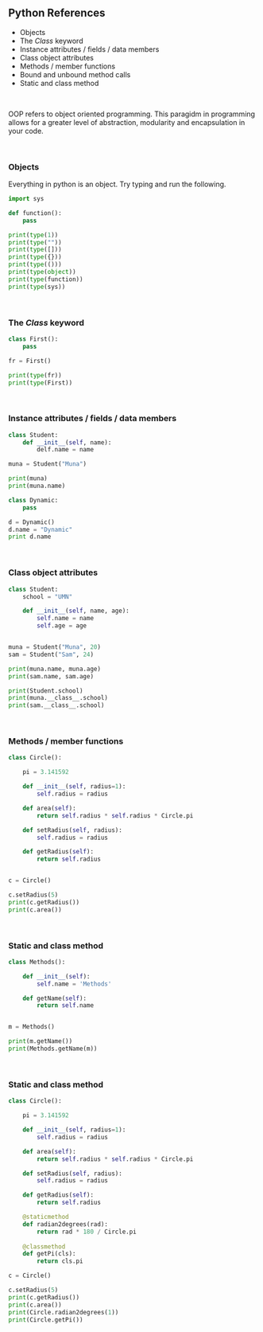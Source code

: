 ## Python References

* Objects
* The *Class* keyword
* Instance attributes / fields / data members
* Class object attributes
* Methods / member functions
* Bound and unbound method calls
* Static and class method

&nbsp;
&nbsp;
&nbsp;

OOP refers to object oriented programming. This paragidm in programming allows for a greater level of abstraction, modularity and encapsulation in your code.

&nbsp;

### Objects

Everything in python is an object. Try typing and run the following.

```python
import sys

def function():
    pass

print(type(1))
print(type(""))
print(type([]))
print(type({}))
print(type(()))
print(type(object))
print(type(function))
print(type(sys))
```

&nbsp;


### The *Class* keyword
```python
class First():
    pass

fr = First()

print(type(fr))
print(type(First))
```

&nbsp;

### Instance attributes / fields / data members

```python
class Student:
    def __init__(self, name):
        delf.name = name

muna = Student("Muna")

print(muna)
print(muna.name)
```
```python
class Dynamic:
    pass

d = Dynamic()
d.name = "Dynamic"
print d.name
```

&nbsp;

### Class object attributes

```python
class Student:
    school = "UMN"

    def __init__(self, name, age):
        self.name = name
        self.age = age


muna = Student("Muna", 20)
sam = Student("Sam", 24)

print(muna.name, muna.age)
print(sam.name, sam.age)

print(Student.school)
print(muna.__class__.school)
print(sam.__class__.school)

```

&nbsp;

### Methods / member functions

```python
class Circle():

    pi = 3.141592

    def __init__(self, radius=1):
        self.radius = radius

    def area(self):
        return self.radius * self.radius * Circle.pi

    def setRadius(self, radius):
        self.radius = radius

    def getRadius(self):
        return self.radius


c = Circle()

c.setRadius(5)
print(c.getRadius())
print(c.area())
```

&nbsp;

### Static and class method

```python
class Methods():

    def __init__(self):
        self.name = 'Methods'

    def getName(self):
        return self.name


m = Methods()

print(m.getName())
print(Methods.getName(m))
```

&nbsp;

### Static and class method

```python
class Circle():

    pi = 3.141592

    def __init__(self, radius=1):
        self.radius = radius

    def area(self):
        return self.radius * self.radius * Circle.pi

    def setRadius(self, radius):
        self.radius = radius

    def getRadius(self):
        return self.radius

    @staticmethod
    def radian2degrees(rad):
        return rad * 180 / Circle.pi
        
    @classmethod
    def getPi(cls):
        return cls.pi

c = Circle()

c.setRadius(5)
print(c.getRadius())
print(c.area())
print(Circle.radian2degrees(1))
print(Circle.getPi())
```
